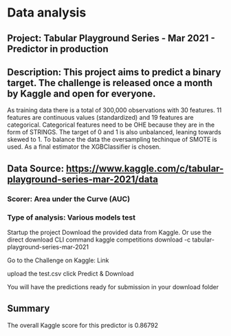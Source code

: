 # Data analysis

## Project: Tabular Playground Series - Mar 2021 - Predictor in production

## Description: This project aims to predict a binary target. The challenge is released once a month by Kaggle and open for everyone. 
As training data there is a total of 300,000 observations with 30 features. 
11 features are continuous values (standardized) and 19 features are categorical. 
Categorical features need to be OHE because they are in the form of STRINGS. 
The target of 0 and 1 is also unbalanced, leaning towards skewed to 1. To balance the data the oversampling techinque of SMOTE is used. 
As a final estimator the XGBClassifier is chosen.

## Data Source: https://www.kaggle.com/c/tabular-playground-series-mar-2021/data

### Scorer: Area under the Curve (AUC)
### Type of analysis: Various models test


Startup the project
Download the provided data from Kaggle. Or use the direct download CLI command kaggle competitions download -c tabular-playground-series-mar-2021

Go to the Challenge on Kaggle: Link

upload the test.csv click Predict & Download

You will have the predictions ready for submission in your download folder

## Summary
The overall Kaggle score for this predictor is 0.86792

